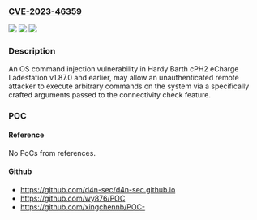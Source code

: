 ### [CVE-2023-46359](https://cve.mitre.org/cgi-bin/cvename.cgi?name=CVE-2023-46359)
![](https://img.shields.io/static/v1?label=Product&message=n%2Fa&color=blue)
![](https://img.shields.io/static/v1?label=Version&message=n%2Fa&color=blue)
![](https://img.shields.io/static/v1?label=Vulnerability&message=n%2Fa&color=brighgreen)

### Description

An OS command injection vulnerability in Hardy Barth cPH2 eCharge Ladestation v1.87.0 and earlier, may allow an unauthenticated remote attacker to execute arbitrary commands on the system via a specifically crafted arguments passed to the connectivity check feature.

### POC

#### Reference
No PoCs from references.

#### Github
- https://github.com/d4n-sec/d4n-sec.github.io
- https://github.com/wy876/POC
- https://github.com/xingchennb/POC-

